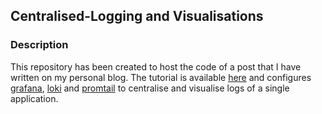 ## Centralised-Logging and Visualisations

### Description

This repository has been created to host the code of a post that I have written on my personal blog. The tutorial is available [here](https://blog.mariossimou.dev/posts/600c1abe3de2c7001ef9eb1d) and configures [grafana](https://grafana.com/), [loki](https://github.com/grafana/loki) and [promtail](https://github.com/grafana/loki/tree/master/pkg/promtail) to centralise and visualise logs of a single application.
